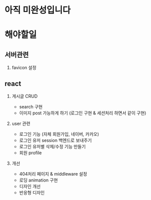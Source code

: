 # 아직 미완성입니다




# 해야할일

## 서버관련
1. favicon 설정

## react

1. 게시글 CRUD
   - search 구현
   - 이미지 post 가능하게 하기 (로그인 구현 & 세션처리 하면서 같이 구현)
    
2. user 관련
   - 로그인 기능 (자체 회원가입, 네이버, 카카오)
   - 로그인 유저 session 백엔드로 보내주기
   - 로그인 유저별 삭제/수정 기능 만들기
   - 회원 profile

3. 개선
   - 404처리 페이지 & middleware 설정
   - 로딩 animation 구현
   - 디자인 개선 
   - 반응형 디자인 


